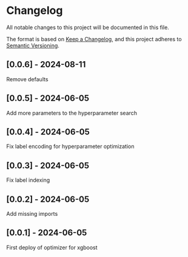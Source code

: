 # Changelog
All notable changes to this project will be documented in this file.

The format is based on [Keep a Changelog](https://keepachangelog.com/en/1.0.0/),
and this project adheres to [Semantic Versioning](https://semver.org/spec/v2.0.0.html).

## [0.0.6] - 2024-08-11
Remove defaults

## [0.0.5] - 2024-06-05
Add more parameters to the hyperparameter search

## [0.0.4] - 2024-06-05
Fix label encoding for hyperparameter optimization

## [0.0.3] - 2024-06-05
Fix label indexing

## [0.0.2] - 2024-06-05
Add missing imports

## [0.0.1] - 2024-06-05
First deploy of optimizer for xgboost
